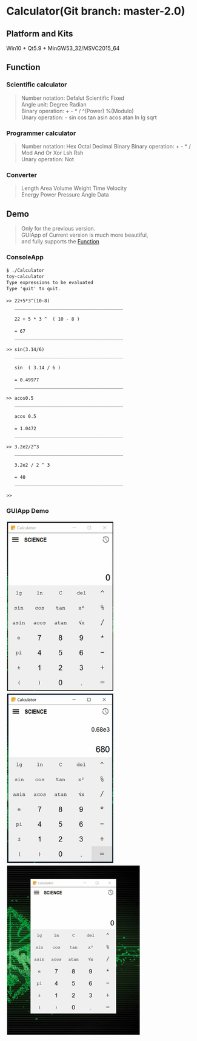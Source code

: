 # Calculator(Git branch: master-2.0)

## Platform and Kits
Win10 + Qt5.9 + MinGW53_32/MSVC2015_64

## Function
### Scientific calculator
>Number notation: Defalut Scientific Fixed  
>Angle unit: Degree Radian  
>Binary operation: + - * / ^(Power) %(Modulo)  
>Unary  operation: - sin cos tan asin acos atan ln lg sqrt  
### Programmer calculator
>Number notation: Hex Octal Decimal Binary
>Binary operation: + - * / Mod And Or Xor Lsh Rsh  
>Unary  operation: Not  
### Converter
>Length Area Volume Weight Time Velocity  
>Energy Power Pressure Angle Data  

## Demo
>Only for the previous version.  
>GUIApp of Current version is much more beautiful,  
>and fully supports the [Function](#Function)  

### ConsoleApp

```
$ ./Calculator
toy-calculator
Type expressions to be evaluated
Type 'quit' to quit.

>> 22+5*3^(10-8)
   ________________________________________

   22 + 5 * 3 ^  ( 10 - 8 )

   = 67
   ________________________________________

>> sin(3.14/6)
   ________________________________________

   sin  ( 3.14 / 6 )

   = 0.49977
   ________________________________________

>> acos0.5
   ________________________________________

   acos 0.5

   = 1.0472
   ________________________________________

>> 3.2e2/2^3
   ________________________________________

   3.2e2 / 2 ^ 3

   = 40
   ________________________________________

>>
```
### GUIApp Demo
  
<div style="float:left;border:solid 1px 000;margin:2px;"><img src="https://github.com/yuanhjty/calculator/blob/master/Demo/demo-01.gif" width="280" height="445"></div>
<div style="float:left;border:solid 1px 000;margin:2px;"><img src="https://github.com/yuanhjty/calculator/blob/master/Demo/demo-02.gif" width="280" height="445"></div>
<div style="clear:both;"></div>  
  
<div style="float:left;border:solid 1px 000;margin:2px;"><img src="https://github.com/yuanhjty/calculator/blob/master/Demo/demo-03.gif" width="350" height="445"></div>
<div style="clear:both;"></div>

